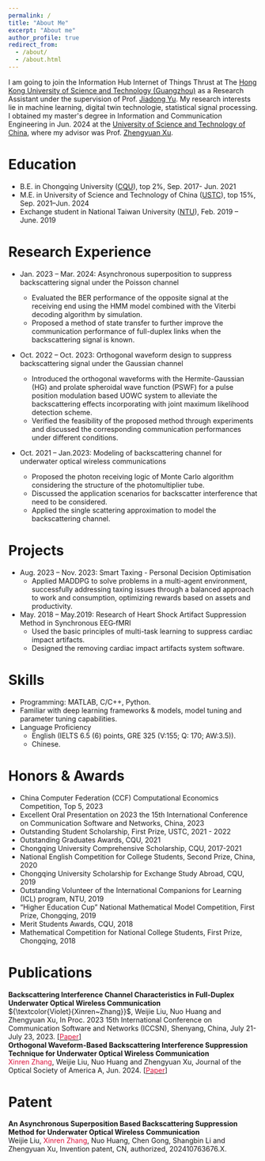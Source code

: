 ```yaml
---
permalink: /
title: "About Me"
excerpt: "About me"
author_profile: true
redirect_from: 
  - /about/
  - /about.html
---
```


I am going to join the Information Hub Internet of Things Thrust at The [Hong Kong University of Science and Technology (Guangzhou)](https://www.hkust-gz.edu.cn/) as a Research Assistant
under the supervision of Prof. [Jiadong Yu](https://facultyprofiles.hkust-gz.edu.cn/faculty-personal-page/YU-Jiadong/jiadongyu). My research interests lie in machine learning, digital twin technologie, statistical signal processing. I obtained my master's degree in Information and Communication Engineering in Jun. 2024 at the [University of Science and Technology of China](https://en.wikipedia.org/wiki/University_of_Science_and_Technology_of_China), where my advisor was Prof. [Zhengyuan Xu](https://owc.ustc.edu.cn/2014/0818/c10523a116333/page.htm).

Education
======
* B.E. in Chongqing University ([CQU](https://en.wikipedia.org/wiki/Chongqing_University)), top 2%, Sep. 2017- Jun. 2021
* M.E. in University of Science and Technology of China ([USTC](https://en.wikipedia.org/wiki/University_of_Science_and_Technology_of_China)), top 15%, Sep. 2021–Jun. 2024
* Exchange student in National Taiwan University ([NTU](https://en.wikipedia.org/wiki/National_Taiwan_University)), Feb. 2019 – June. 2019

Research Experience
======
* Jan. 2023 – Mar. 2024: Asynchronous superposition to suppress backscattering signal under the Poisson channel  
  * Evaluated the BER performance of the opposite signal at the receiving end using the HMM model combined with the Viterbi decoding algorithm by simulation.
  * Proposed a method of state transfer to further improve the communication performance of full-duplex links when the backscattering signal is known.


* Oct. 2022 – Oct. 2023: Orthogonal waveform design to suppress backscattering signal under the Gaussian channel 
  * Introduced  the orthogonal waveforms with the Hermite-Gaussian (HG) and prolate spheroidal wave function (PSWF) for a pulse position modulation based UOWC system to alleviate the backscattering effects incorporating with joint maximum likelihood detection scheme.
  * Verified the feasibility of the proposed method through experiments and discussed the corresponding communication performances under different conditions.     

* Oct. 2021 – Jan.2023: Modeling of backscattering channel for underwater optical wireless communications        
  * Proposed the photon receiving logic of Monte Carlo algorithm considering the structure of the photomultiplier tube.
  * Discussed the application scenarios for backscatter interference that need to be considered.
  * Applied the single scattering approximation to model the backscattering channel. 

Projects
======
* Aug. 2023 – Nov. 2023: Smart Taxing - Personal Decision Optimisation
  * Applied MADDPG to solve problems in a multi-agent environment, successfully addressing taxing issues through a balanced approach to work and consumption, optimizing rewards based on assets and productivity. 
* May. 2018 – May.2019: Research of Heart Shock Artifact Suppression Method in Synchronous EEG‑fMRI 
  * Used the basic principles of multi-task learning to suppress cardiac impact artifacts. 
  * Designed the removing cardiac impact artifacts system software.
    
Skills
======
* Programming: MATLAB, C/C++, Python.
* Familiar with deep learning frameworks & models, model tuning and parameter tuning capabilities.
* Language Proficiency 
  * English (IELTS 6.5 (6) points, GRE 325 (V:155; Q: 170; AW:3.5)).
  * Chinese.

Honors & Awards
======
* China Computer Federation (CCF) Computational Economics Competition, Top 5, 2023
* Excellent Oral Presentation on 2023 the 15th International Conference on Communication Software and Networks, China, 2023
* Outstanding Student Scholarship, First Prize, USTC, 2021 - 2022
* Outstanding Graduates Awards, CQU, 2021
* Chongqing University Comprehensive Scholarship, CQU, 2017-2021
* National English Competition for College Students, Second Prize, China, 2020
* Chongqing University Scholarship for Exchange Study Abroad, CQU, 2019
* Outstanding Volunteer of the International Companions for Learning (ICL) program, NTU, 2019
* “Higher Education Cup” National Mathematical Model Competition, First Prize, Chongqing, 2019
* Merit Students Awards, CQU, 2018 
* Mathematical Competition for National College Students, First Prize, Chongqing, 2018
  
Publications
======
**Backscattering Interference Channel Characteristics in Full-Duplex Underwater Optical Wireless Communication**<br>
${\textcolor{Violet}{Xinren~Zhang}}$, Weijie Liu, Nuo Huang and Zhengyuan Xu,  In Proc. 2023 15th International Conference on Communication Software and Networks (ICCSN), Shenyang, China, July 21-July 23, 2023. [[<font color=Crimson>Paper</font>]](https://ieeexplore.ieee.org/abstract/document/10297369)<br>
**Orthogonal Waveform-Based Backscattering Interference Suppression Technique for Underwater Optical Wireless Communication**<br>
<font color=Crimson>Xinren Zhang</font>, Weijie Liu, Nuo Huang and Zhengyuan Xu, Journal of the Optical Society of America A, Jun. 2024. [[<font color=Crimson>Paper</font>]](https://opg.optica.org/josaa/viewmedia.cfm?URI=josaa-41-7-1372&seq=0&html=true&origin=search) <br>

Patent
======
**An Asynchronous Superposition Based Backscattering Suppression Method for Underwater Optical Wireless  Communication**<br>
Weijie Liu, <font color=Crimson>Xinren Zhang</font>, Nuo Huang, Chen Gong, Shangbin Li and Zhengyuan Xu, Invention patent, CN, authorized, 202410763676.X.
 
